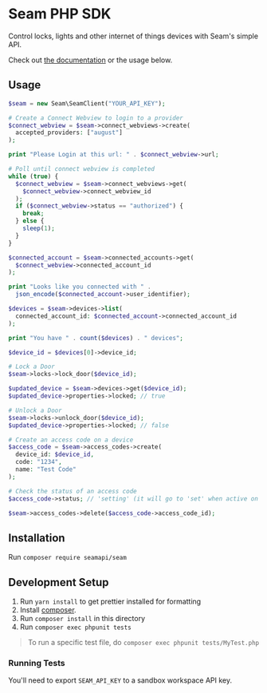 # Seam PHP SDK

Control locks, lights and other internet of things devices with Seam's simple API.

Check out [the documentation](https://docs.seam.co) or the usage below.

## Usage

```php
$seam = new Seam\SeamClient("YOUR_API_KEY");

# Create a Connect Webview to login to a provider
$connect_webview = $seam->connect_webviews->create(
  accepted_providers: ["august"]
);

print "Please Login at this url: " . $connect_webview->url;

# Poll until connect webview is completed
while (true) {
  $connect_webview = $seam->connect_webviews->get(
    $connect_webview->connect_webview_id
  );
  if ($connect_webview->status == "authorized") {
    break;
  } else {
    sleep(1);
  }
}

$connected_account = $seam->connected_accounts->get(
  $connect_webview->connected_account_id
);

print "Looks like you connected with " .
  json_encode($connected_account->user_identifier);

$devices = $seam->devices->list(
  connected_account_id: $connected_account->connected_account_id
);

print "You have " . count($devices) . " devices";

$device_id = $devices[0]->device_id;

# Lock a Door
$seam->locks->lock_door($device_id);

$updated_device = $seam->devices->get($device_id);
$updated_device->properties->locked; // true

# Unlock a Door
$seam->locks->unlock_door($device_id);
$updated_device->properties->locked; // false

# Create an access code on a device
$access_code = $seam->access_codes->create(
  device_id: $device_id,
  code: "1234",
  name: "Test Code"
);

# Check the status of an access code
$access_code->status; // 'setting' (it will go to 'set' when active on the device)

$seam->access_codes->delete($access_code->access_code_id);
```

## Installation

Run `composer require seamapi/seam`

## Development Setup

1. Run `yarn install` to get prettier installed for formatting
2. Install [composer](https://getcomposer.org/).
3. Run `composer install` in this directory
4. Run `composer exec phpunit tests`

> To run a specific test file, do `composer exec phpunit tests/MyTest.php`

### Running Tests

You'll need to export `SEAM_API_KEY` to a sandbox workspace API key.
